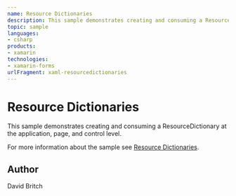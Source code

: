 ```yaml
---
name: Resource Dictionaries
description: This sample demonstrates creating and consuming a ResourceDictionary at the application, page, and control level. For more information about the sample see Resource Dictionaries.
topic: sample
languages:
- csharp
products:
- xamarin
technologies:
- xamarin-forms
urlFragment: xaml-resourcedictionaries
---
```

Resource Dictionaries
=====================

This sample demonstrates creating and consuming a ResourceDictionary at the application, page, and control level.

For more information about the sample see [Resource Dictionaries](http://developer.xamarin.com/guides/xamarin-forms/xaml/resource-dictionaries/).

Author
------

David Britch
